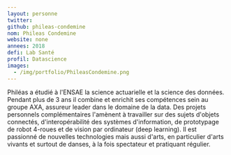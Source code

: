 ```yaml
---
layout: personne
twitter: 
github: phileas-condemine
nom: Phileas Condemine
website: none
annees: 2018
defi: Lab Santé
profil: Datascience
images:
  - /img/portfolio/PhileasCondemine.png
---
```


Philéas a étudié à l'ENSAE la science actuarielle et la science des
données. Pendant plus de 3 ans il combine et enrichit ses compétences
sein au groupe AXA, assureur leader dans le domaine de la data. Des
projets personnels complémentaires l'amènent à travailler sur des
sujets d'objets connectés, d'interopérabilité des systèmes
d'information, de prototypage de robot 4-roues et de vision par
ordinateur (deep learning). Il est passionné de nouvelles technologies
mais aussi d'arts, en particulier d'arts vivants et surtout de danses,
à la fois spectateur et pratiquant régulier.

